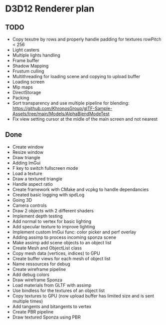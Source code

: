 # D3D12 Renderer plan

## TODO

- Copy texutre by rows and properly handle padding for textures rowPitch < 256
- Light casters
- Multiple lights handling
- Frame buffer
- Shadow Mapping
- Frustum culling
- Multithreading for loading scene and copying to upload buffer
- Loading screen
- Mip maps
- DirectStorage
- Packing
- Sort transparency and use multiple pipeline for blending:  
<https://github.com/KhronosGroup/glTF-Sample-Assets/tree/main/Models/AlphaBlendModeTest>
- Fix view setting cursor at the midle of the main screen and not nearest

## Done

- Create window
- Resize window
- Draw triangle
- Adding ImGui
- F key to switch fullscreen mode
- Load a texture
- Draw a textured triangle
- Handle aspect ratio
- Create framework with CMake and vcpkg to handle dependancies
- Created basic logging with spdLog
- Going 3D
- Camera controls
- Draw 2 objects with 2 different shaders
- Implement depth testing
- Add normal to vertex for basic lighting
- Add specular texture to improve lighting
- Implement custom ImGui func: color picker and perf overlay
- Adding assimp to process incoming sponza scene
- Make assimp add scene objects to an object list
- Create Mesh and ObjectList class
- Copy mesh data (vertices, indices) to GPU
- Create buffer views for each mesh of object list
- Name ressources for debug
- Create wireframe pipeline
- Add debug colors
- Draw wireframe Sponza
- Load materials from GLTF with assimp
- Use bindless for the textures of an object list
- Copy textures to GPU (now upload buffer has limited size and is sent multiple times)
- Add tangents and bitangents to vertex
- Create PBR pipeline
- Draw textured Sponza using PBR
